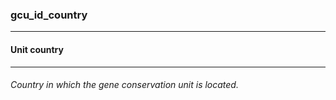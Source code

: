 ### gcu_id_country



------
#### Unit country



------
###### Country in which the gene conservation unit is located.
